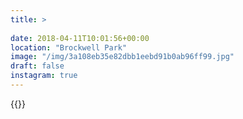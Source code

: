 ```yaml
---
title: >
  
date: 2018-04-11T10:01:56+00:00
location: "Brockwell Park"
image: "/img/3a108eb35e82dbb1eebd91b0ab96ff99.jpg"
draft: false
instagram: true
---
```


{{<photo src="/img/3a108eb35e82dbb1eebd91b0ab96ff99.jpg">}}
